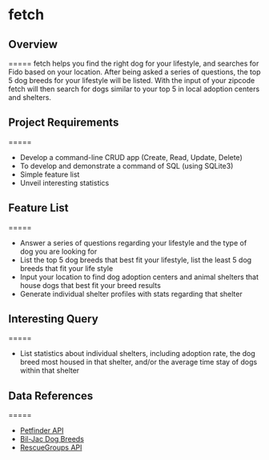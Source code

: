 fetch
=====
## Overview ##
=====
fetch helps you find the right dog for your lifestyle, and searches for Fido based on your location. After being asked a series of questions, the top 5 dog breeds for your lifestyle will be listed.  With the input of your zipcode fetch will then search for dogs similar to your top 5 in local adoption centers and shelters.

## Project Requirements ##
=====
 - Develop a command-line CRUD app (Create, Read, Update, Delete)
 - To develop and demonstrate a command of SQL (using SQLite3)
 - Simple feature list
 - Unveil interesting statistics

## Feature List ##
=====
 - Answer a series of questions regarding your lifestyle and the type of dog you are looking for
 - List the top 5 dog breeds that best fit your lifestyle, list the least 5 dog breeds that fit your life style
 - Input your location to find dog adoption centers and animal shelters that house dogs that best fit your breed results
 - Generate individual shelter profiles with stats regarding that shelter


## Interesting Query ##
=====
- List statistics about individual shelters, including adoption rate, the dog breed most housed in that shelter, and/or the average time stay of dogs within that shelter

## Data References ##
=====
 - [Petfinder API](http://www.petfinder.com/developers/api-docs)
 - [Bil-Jac Dog Breeds](http://www.bil-jac.com/dog-breeds.php)
 - [RescueGroups API](http://support.rescuegroups.org:8091/display/userguide/Animals)